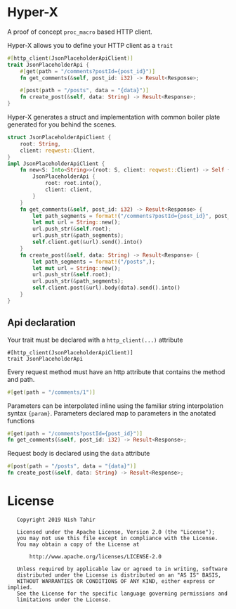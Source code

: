 # Hyper-X

A proof of concept `proc_macro` based HTTP client.

Hyper-X allows you to define your HTTP client as a `trait`

``` rust
#[http_client(JsonPlaceholderApiClient)]
trait JsonPlaceholderApi {
    #[get(path = "/comments?postId={post_id}")]
    fn get_comments(&self, post_id: i32) -> Result<Response>;

    #[post(path = "/posts", data = "{data}")]
    fn create_post(&self, data: String) -> Result<Response>;
}
```

Hyper-X generates a struct and implementation with common boiler plate generated
for you behind the scenes.

``` rust
struct JsonPlaceholderApiClient {
    root: String,
    client: reqwest::Client,
}
impl JsonPlaceholderApiClient {
    fn new<S: Into<String>>(root: S, client: reqwest::Client) -> Self {
        JsonPlaceholderApi {
            root: root.into(),
            client: client,
        }
    }
    fn get_comments(&self, post_id: i32) -> Result<Response> {
        let path_segments = format!("/comments?postId={post_id}", post_id = post_id);
        let mut url = String::new();
        url.push_str(&self.root);
        url.push_str(&path_segments);
        self.client.get(&url).send().into()
    }
    fn create_post(&self, data: String) -> Result<Response> {
        let path_segments = format!("/posts",);
        let mut url = String::new();
        url.push_str(&self.root);
        url.push_str(&path_segments);
        self.client.post(&url).body(data).send().into()
    }
}
```

## Api declaration

Your trait must be declared with a `http_client(...)` attribute

```
#[http_client(JsonPlaceholderApiClient)]
trait JsonPlaceholderApi
```

Every request method must have an http attribute that contains the method
and path.

``` rust
#[get(path = "/comments/1")]
```

Parameters can be interpolated inline using the familiar string interpolation  
syntax `{param}`. Parameters declared map to parameters in the anotated functions

``` rust
#[get(path = "/comments?postId={post_id}")]
fn get_comments(&self, post_id: i32) -> Result<Response>;
```

Request body is declared using the `data` attribute

``` rust
#[post(path = "/posts", data = "{data}")]
fn create_post(&self, data: String) -> Result<Response>;
```

# License

```
   Copyright 2019 Nish Tahir

   Licensed under the Apache License, Version 2.0 (the "License");
   you may not use this file except in compliance with the License.
   You may obtain a copy of the License at

       http://www.apache.org/licenses/LICENSE-2.0

   Unless required by applicable law or agreed to in writing, software
   distributed under the License is distributed on an "AS IS" BASIS,
   WITHOUT WARRANTIES OR CONDITIONS OF ANY KIND, either express or implied.
   See the License for the specific language governing permissions and
   limitations under the License.
```